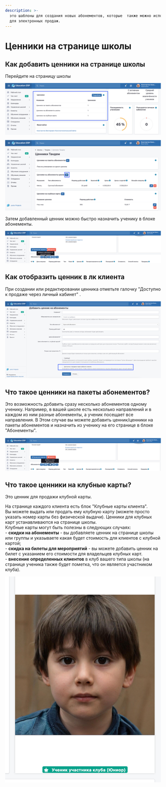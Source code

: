 ```yaml
---
description: >-
  это шаблоны для создания новых абонементов, которые  также можно использовать
  для электронных продаж.
---
```


# Ценники на странице школы

## Как добавить ценники на странице школы

Перейдите на страницу школы&#x20;

![](<../../.gitbook/assets/image (6) (1).png>)

![Добавьте ценник ](<../../.gitbook/assets/image (8) (1).png>)

Затем добавленный ценник можно быстро назначить ученику в блоке абонементы.&#x20;

![](<../../.gitbook/assets/image (11) (1) (1).png>)

## Как отобразить ценник в лк клиента

При создании или редактировании ценника отметьте галочку  "Доступно к продаже через личный кабинет" .

![](<../../.gitbook/assets/image (9) (1).png>)



## Что такое ценники на пакеты абонементов?&#x20;

Это возможность добавить сразу несколько абонементов одному ученику. Например, в вашей школе есть несколько направлений и в каждом из ним разные абонементы, а ученик посещает все направления. В Этом случае вы можете добавить ценник/ценники на пакеты абонементов  и назначить из ученику на его странице в блоке "Абонементы".

![](<../../.gitbook/assets/image (10) (1).png>)

####

## Что такое ценники на клубные карты?&#x20;

Это ценник для продажи клубной карты.

На странице каждого клиента есть блок "Клубные карты клиента".\
Вы можете выдать или продать ему клубную карту (можете просто указать номер карты без физической выдачи). Ценники для клубных карт устанавливаются на странице школы.\
Клубные карты могут быть полезны в следующих случаях:\
\- **скидки на абонементы** - вы добавляете ценник на странице школы или группы и указываете какая будет стоимость для клиентов с клубной картой;\
\- **скидка на билеты для мероприятий** - вы можете добавить ценник на билет с указанием его стоимости для владельцев клубных карт.\
\- **внесение определенных клиентов** в клуб вашего типа школы (на странице ученика также будет пометка, что он является участником клуба).

![](<../../.gitbook/assets/image (12) (1).png>)
